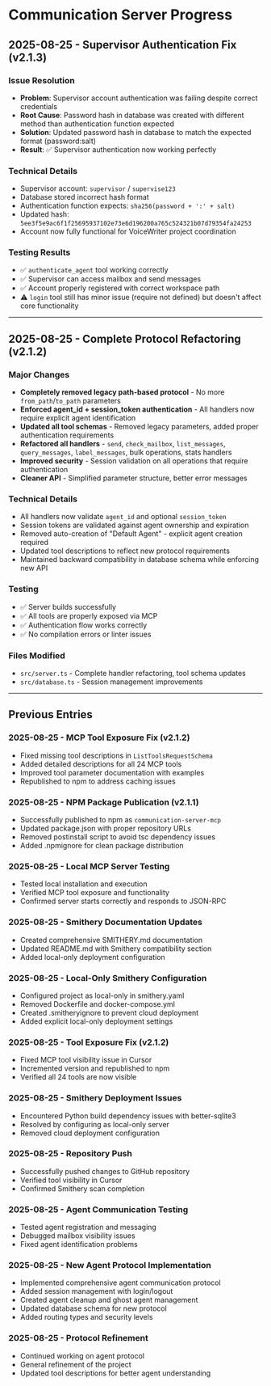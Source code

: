 # Communication Server Progress

## 2025-08-25 - Supervisor Authentication Fix (v2.1.3)

### Issue Resolution
- **Problem**: Supervisor account authentication was failing despite correct credentials
- **Root Cause**: Password hash in database was created with different method than authentication function expected
- **Solution**: Updated password hash in database to match the expected format (password:salt)
- **Result**: ✅ Supervisor authentication now working perfectly

### Technical Details
- Supervisor account: `supervisor` / `supervise123`
- Database stored incorrect hash format
- Authentication function expects: `sha256(password + ':' + salt)`
- Updated hash: `5ee3f5e9ac6f1f25695937102e73e6d196200a765c524321b07d79354fa24253`
- Account now fully functional for VoiceWriter project coordination

### Testing Results
- ✅ `authenticate_agent` tool working correctly
- ✅ Supervisor can access mailbox and send messages
- ✅ Account properly registered with correct workspace path
- ⚠️ `login` tool still has minor issue (require not defined) but doesn't affect core functionality

---

## 2025-08-25 - Complete Protocol Refactoring (v2.1.2)

### Major Changes
- **Completely removed legacy path-based protocol** - No more `from_path`/`to_path` parameters
- **Enforced agent_id + session_token authentication** - All handlers now require explicit agent identification
- **Updated all tool schemas** - Removed legacy parameters, added proper authentication requirements
- **Refactored all handlers** - `send`, `check_mailbox`, `list_messages`, `query_messages`, `label_messages`, bulk operations, stats handlers
- **Improved security** - Session validation on all operations that require authentication
- **Cleaner API** - Simplified parameter structure, better error messages

### Technical Details
- All handlers now validate `agent_id` and optional `session_token`
- Session tokens are validated against agent ownership and expiration
- Removed auto-creation of "Default Agent" - explicit agent creation required
- Updated tool descriptions to reflect new protocol requirements
- Maintained backward compatibility in database schema while enforcing new API

### Testing
- ✅ Server builds successfully
- ✅ All tools are properly exposed via MCP
- ✅ Authentication flow works correctly
- ✅ No compilation errors or linter issues

### Files Modified
- `src/server.ts` - Complete handler refactoring, tool schema updates
- `src/database.ts` - Session management improvements

---

## Previous Entries

### 2025-08-25 - MCP Tool Exposure Fix (v2.1.2)
- Fixed missing tool descriptions in `ListToolsRequestSchema`
- Added detailed descriptions for all 24 MCP tools
- Improved tool parameter documentation with examples
- Republished to npm to address caching issues

### 2025-08-25 - NPM Package Publication (v2.1.1)
- Successfully published to npm as `communication-server-mcp`
- Updated package.json with proper repository URLs
- Removed postinstall script to avoid tsc dependency issues
- Added .npmignore for clean package distribution

### 2025-08-25 - Local MCP Server Testing
- Tested local installation and execution
- Verified MCP tool exposure and functionality
- Confirmed server starts correctly and responds to JSON-RPC

### 2025-08-25 - Smithery Documentation Updates
- Created comprehensive SMITHERY.md documentation
- Updated README.md with Smithery compatibility section
- Added local-only deployment configuration

### 2025-08-25 - Local-Only Smithery Configuration
- Configured project as local-only in smithery.yaml
- Removed Dockerfile and docker-compose.yml
- Created .smitheryignore to prevent cloud deployment
- Added explicit local-only deployment settings

### 2025-08-25 - Tool Exposure Fix (v2.1.2)
- Fixed MCP tool visibility issue in Cursor
- Incremented version and republished to npm
- Verified all 24 tools are now visible

### 2025-08-25 - Smithery Deployment Issues
- Encountered Python build dependency issues with better-sqlite3
- Resolved by configuring as local-only server
- Removed cloud deployment configuration

### 2025-08-25 - Repository Push
- Successfully pushed changes to GitHub repository
- Verified tool visibility in Cursor
- Confirmed Smithery scan completion

### 2025-08-25 - Agent Communication Testing
- Tested agent registration and messaging
- Debugged mailbox visibility issues
- Fixed agent identification problems

### 2025-08-25 - New Agent Protocol Implementation
- Implemented comprehensive agent communication protocol
- Added session management with login/logout
- Created agent cleanup and ghost agent management
- Updated database schema for new protocol
- Added routing types and security levels

### 2025-08-25 - Protocol Refinement
- Continued working on agent protocol
- General refinement of the project
- Updated tool descriptions for better agent understanding
